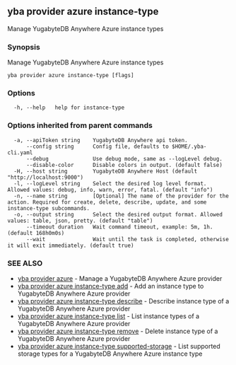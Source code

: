 ## yba provider azure instance-type

Manage YugabyteDB Anywhere Azure instance types

### Synopsis

Manage YugabyteDB Anywhere Azure instance types

```
yba provider azure instance-type [flags]
```

### Options

```
  -h, --help   help for instance-type
```

### Options inherited from parent commands

```
  -a, --apiToken string    YugabyteDB Anywhere api token.
      --config string      Config file, defaults to $HOME/.yba-cli.yaml
      --debug              Use debug mode, same as --logLevel debug.
      --disable-color      Disable colors in output. (default false)
  -H, --host string        YugabyteDB Anywhere Host (default "http://localhost:9000")
  -l, --logLevel string    Select the desired log level format. Allowed values: debug, info, warn, error, fatal. (default "info")
  -n, --name string        [Optional] The name of the provider for the action. Required for create, delete, describe, update, and some instance-type subcommands.
  -o, --output string      Select the desired output format. Allowed values: table, json, pretty. (default "table")
      --timeout duration   Wait command timeout, example: 5m, 1h. (default 168h0m0s)
      --wait               Wait until the task is completed, otherwise it will exit immediately. (default true)
```

### SEE ALSO

* [yba provider azure](yba_provider_azure.md)	 - Manage a YugabyteDB Anywhere Azure provider
* [yba provider azure instance-type add](yba_provider_azure_instance-type_add.md)	 - Add an instance type to YugabyteDB Anywhere Azure provider
* [yba provider azure instance-type describe](yba_provider_azure_instance-type_describe.md)	 - Describe instance type of a YugabyteDB Anywhere Azure provider
* [yba provider azure instance-type list](yba_provider_azure_instance-type_list.md)	 - List instance types of a YugabyteDB Anywhere Azure provider
* [yba provider azure instance-type remove](yba_provider_azure_instance-type_remove.md)	 - Delete instance type of a YugabyteDB Anywhere Azure provider
* [yba provider azure instance-type supported-storage](yba_provider_azure_instance-type_supported-storage.md)	 - List supported storage types for a YugabyteDB Anywhere Azure instance type


